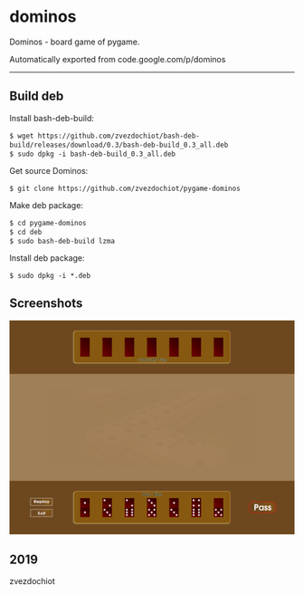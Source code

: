 # dominos

Dominos - board game of pygame.

Automatically exported from code.google.com/p/dominos

---  

## Build deb

Install bash-deb-build:

```
$ wget https://github.com/zvezdochiot/bash-deb-build/releases/download/0.3/bash-deb-build_0.3_all.deb
$ sudo dpkg -i bash-deb-build_0.3_all.deb
```

Get source Dominos:

```
$ git clone https://github.com/zvezdochiot/pygame-dominos
```

Make deb package:

```
$ cd pygame-dominos
$ cd deb
$ sudo bash-deb-build lzma
```

Install deb package:

```
$ sudo dpkg -i *.deb
```

## Screenshots

![Dominos window](screenshot.png)

2019  
---  
zvezdochiot
